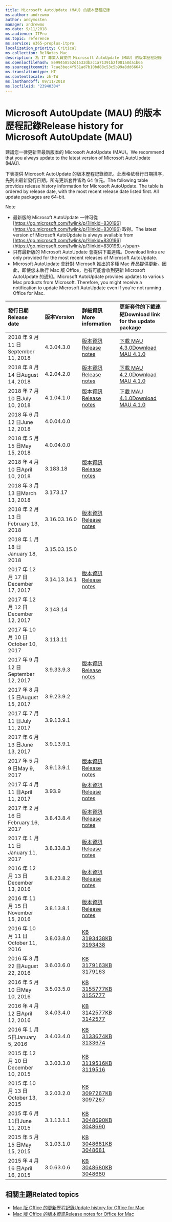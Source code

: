 ```yaml
---
title: Microsoft AutoUpdate (MAU) 的版本歷程記錄
ms.author: andrewmo
author: andymosten
manager: andrewmo
ms.date: 9/11/2018
ms.audience: ITPro
ms.topic: reference
ms.service: o365-proplus-itpro
localization_priority: Critical
ms.collection: RelNotes_Mac
description: 為 IT 專業人員提供 Microsoft AutoUpdate (MAU) 的版本歷程記錄
ms.openlocfilehash: 8e99458552d1532dbac1a71391b2f081a8da1b65
ms.sourcegitcommit: 7cae3bec4f951ad7b10bd88c53c5b99a8dd66643
ms.translationtype: HT
ms.contentlocale: zh-TW
ms.lasthandoff: 09/11/2018
ms.locfileid: "23940304"
---
```

# <a name="release-history-for-microsoft-autoupdate-mau"></a><span data-ttu-id="1809d-103">Microsoft AutoUpdate (MAU) 的版本歷程記錄</span><span class="sxs-lookup"><span data-stu-id="1809d-103">Release history for Microsoft AutoUpdate (MAU)</span></span>
 
<span data-ttu-id="1809d-104">建議您一律更新至最新版本的 Microsoft AutoUpdate (MAU)。</span><span class="sxs-lookup"><span data-stu-id="1809d-104">We recommend that you always update to the latest version of Microsoft AutoUpdate (MAU).</span></span>

<span data-ttu-id="1809d-p101">下表提供 Microsoft AutoUpdate 的版本歷程記錄資訊。此表格依發行日期排序，先列出最新發行日期。所有更新套件皆為 64 位元。</span><span class="sxs-lookup"><span data-stu-id="1809d-p101">The following table provides release history information for Microsoft AutoUpdate. The table is ordered by release date, with the most recent release date listed first. All update packages are 64-bit.</span></span>


> [!NOTE]
> - <span data-ttu-id="1809d-108">最新版的 Microsoft AutoUpdate 一律可從 [https://go.microsoft.com/fwlink/p/?linkid=830196](https://go.microsoft.com/fwlink/p/?linkid=830196) 取得。</span><span class="sxs-lookup"><span data-stu-id="1809d-108">The latest version of Microsoft AutoUpdate is always available from [https://go.microsoft.com/fwlink/p/?linkid=830196](https://go.microsoft.com/fwlink/p/?linkid=830196).</span></span>
> - <span data-ttu-id="1809d-109">只有最新版的 Microsoft AutoUpdate 會提供下載連結。</span><span class="sxs-lookup"><span data-stu-id="1809d-109">Download links are only provided for the most recent releases of Microsoft AutoUpdate.</span></span>
> - <span data-ttu-id="1809d-p102">Microsoft AutoUpdate 會針對 Microsoft 推出的多種 Mac 產品提供更新。因此，即使您未執行 Mac 版 Office，也有可能會收到更新 Microsoft AutoUpdate 的通知。</span><span class="sxs-lookup"><span data-stu-id="1809d-p102">Microsoft AutoUpdate provides updates to various Mac products from Microsoft. Therefore, you might receive a notification to update Microsoft AutoUpdate even if you're not running Office for Mac.</span></span>
  
|<span data-ttu-id="1809d-112">**發行日期**</span><span class="sxs-lookup"><span data-stu-id="1809d-112">**Release date**</span></span>|<span data-ttu-id="1809d-113">**版本**</span><span class="sxs-lookup"><span data-stu-id="1809d-113">**Version**</span></span>|<span data-ttu-id="1809d-114">**詳細資訊**</span><span class="sxs-lookup"><span data-stu-id="1809d-114">**More information**</span></span>|<span data-ttu-id="1809d-115">**更新套件的下載連結**</span><span class="sxs-lookup"><span data-stu-id="1809d-115">**Download link for the update package**</span></span>|
|:-----|:-----|:-----|:-----|
|<span data-ttu-id="1809d-116">2018 年 9 月 11 日</span><span class="sxs-lookup"><span data-stu-id="1809d-116">September 11, 2018</span></span>  <br/> |<span data-ttu-id="1809d-117">4.3.0</span><span class="sxs-lookup"><span data-stu-id="1809d-117">4.3.0</span></span>  <br/> |[<span data-ttu-id="1809d-118">版本資訊</span><span class="sxs-lookup"><span data-stu-id="1809d-118">Release notes</span></span>](release-notes-office-for-mac.md#september-2018-release) <br/> |[<span data-ttu-id="1809d-119">下載 MAU 4.3.0</span><span class="sxs-lookup"><span data-stu-id="1809d-119">Download MAU 4.1.0</span></span>](https://officecdn.microsoft.com/pr/C1297A47-86C4-4C1F-97FA-950631F94777/OfficeMac/Microsoft_AutoUpdate_4.3.18090901_Updater.pkg) <br/> |
|<span data-ttu-id="1809d-120">2018 年 8 月 14 日</span><span class="sxs-lookup"><span data-stu-id="1809d-120">August 14, 2018</span></span>  <br/> |<span data-ttu-id="1809d-121">4.2.0</span><span class="sxs-lookup"><span data-stu-id="1809d-121">4.2.0</span></span>  <br/> |[<span data-ttu-id="1809d-122">版本資訊</span><span class="sxs-lookup"><span data-stu-id="1809d-122">Release notes</span></span>](release-notes-office-for-mac.md#august-2018-release) <br/> |[<span data-ttu-id="1809d-123">下載 MAU 4.2.0</span><span class="sxs-lookup"><span data-stu-id="1809d-123">Download MAU 4.1.0</span></span>](https://officecdn.microsoft.com/pr/C1297A47-86C4-4C1F-97FA-950631F94777/OfficeMac/Microsoft_AutoUpdate_4.2.18081201_Updater.pkg) <br/> |
|<span data-ttu-id="1809d-124">2018 年 7 月 10 日</span><span class="sxs-lookup"><span data-stu-id="1809d-124">July 10, 2018</span></span>  <br/> |<span data-ttu-id="1809d-125">4.1.0</span><span class="sxs-lookup"><span data-stu-id="1809d-125">4.1.0</span></span>  <br/> |[<span data-ttu-id="1809d-126">版本資訊</span><span class="sxs-lookup"><span data-stu-id="1809d-126">Release notes</span></span>](release-notes-office-for-mac.md#july-2018-release) <br/> |[<span data-ttu-id="1809d-127">下載 MAU 4.1.0</span><span class="sxs-lookup"><span data-stu-id="1809d-127">Download MAU 4.1.0</span></span>](https://officecdn.microsoft.com/pr/C1297A47-86C4-4C1F-97FA-950631F94777/OfficeMac/Microsoft_AutoUpdate_4.1.18070902_Updater.pkg) <br/> |
|<span data-ttu-id="1809d-128">2018 年 6 月 12 日</span><span class="sxs-lookup"><span data-stu-id="1809d-128">June 12, 2018</span></span>  <br/> |<span data-ttu-id="1809d-129">4.0.0</span><span class="sxs-lookup"><span data-stu-id="1809d-129">4.0.0</span></span>  <br/> |||
|<span data-ttu-id="1809d-130">2018 年 5 月 15 日</span><span class="sxs-lookup"><span data-stu-id="1809d-130">May 15, 2018</span></span>  <br/> |<span data-ttu-id="1809d-131">4.0.0</span><span class="sxs-lookup"><span data-stu-id="1809d-131">4.0.0</span></span>  <br/> |||
|<span data-ttu-id="1809d-132">2018 年 4 月 10 日</span><span class="sxs-lookup"><span data-stu-id="1809d-132">April 10, 2018</span></span>  <br/> |<span data-ttu-id="1809d-133">3.18</span><span class="sxs-lookup"><span data-stu-id="1809d-133">3.18</span></span>  <br/> |[<span data-ttu-id="1809d-134">版本資訊</span><span class="sxs-lookup"><span data-stu-id="1809d-134">Release notes</span></span>](release-notes-office-for-mac.md#april-2018-release) <br/> ||
|<span data-ttu-id="1809d-135">2018 年 3 月 13 日</span><span class="sxs-lookup"><span data-stu-id="1809d-135">March 13, 2018</span></span>  <br/> |<span data-ttu-id="1809d-136">3.17</span><span class="sxs-lookup"><span data-stu-id="1809d-136">3.17</span></span>  <br/> |||
|<span data-ttu-id="1809d-137">2018 年 2 月 13 日</span><span class="sxs-lookup"><span data-stu-id="1809d-137">February 13, 2018</span></span>  <br/> |<span data-ttu-id="1809d-138">3.16.0</span><span class="sxs-lookup"><span data-stu-id="1809d-138">3.16.0</span></span>  <br/> |[<span data-ttu-id="1809d-139">版本資訊</span><span class="sxs-lookup"><span data-stu-id="1809d-139">Release notes</span></span>](release-notes-office-for-mac.md#february-2018-release) <br/> | <br/> |
|<span data-ttu-id="1809d-140">2018 年 1 月 18 日</span><span class="sxs-lookup"><span data-stu-id="1809d-140">January 18, 2018</span></span>  <br/> |<span data-ttu-id="1809d-141">3.15.0</span><span class="sxs-lookup"><span data-stu-id="1809d-141">3.15.0</span></span>  <br/> |<br/> |
|<span data-ttu-id="1809d-142">2017 年 12 月 17 日</span><span class="sxs-lookup"><span data-stu-id="1809d-142">December 17, 2017</span></span>  <br/> |<span data-ttu-id="1809d-143">3.14.1</span><span class="sxs-lookup"><span data-stu-id="1809d-143">3.14.1</span></span>  <br/> |[<span data-ttu-id="1809d-144">版本資訊</span><span class="sxs-lookup"><span data-stu-id="1809d-144">Release notes</span></span>](release-notes-office-for-mac.md#december-2017-release) <br/> | <br/> |
|<span data-ttu-id="1809d-145">2017 年 12 月 12 日</span><span class="sxs-lookup"><span data-stu-id="1809d-145">December 12, 2017</span></span>  <br/> |<span data-ttu-id="1809d-146">3.14</span><span class="sxs-lookup"><span data-stu-id="1809d-146">3.14</span></span>  <br/> ||  <br/> |
|<span data-ttu-id="1809d-147">2017 年 10 月 10 日</span><span class="sxs-lookup"><span data-stu-id="1809d-147">October 10, 2017</span></span>  <br/> |<span data-ttu-id="1809d-148">3.11</span><span class="sxs-lookup"><span data-stu-id="1809d-148">3.11</span></span>  <br/> ||<br/> |
|<span data-ttu-id="1809d-149">2017 年 9 月 12 日</span><span class="sxs-lookup"><span data-stu-id="1809d-149">September 12, 2017</span></span>  <br/> |<span data-ttu-id="1809d-150">3.9.3</span><span class="sxs-lookup"><span data-stu-id="1809d-150">3.9.3</span></span>  <br/> |[<span data-ttu-id="1809d-151">版本資訊</span><span class="sxs-lookup"><span data-stu-id="1809d-151">Release notes</span></span>](release-notes-office-for-mac.md#september-2017-release) <br/> |<br/> |
|<span data-ttu-id="1809d-152">2017 年 8 月 15 日</span><span class="sxs-lookup"><span data-stu-id="1809d-152">August 15, 2017</span></span>  <br/> |<span data-ttu-id="1809d-153">3.9.2</span><span class="sxs-lookup"><span data-stu-id="1809d-153">3.9.2</span></span>  <br/> || <br/> |
|<span data-ttu-id="1809d-154">2017 年 7 月 11 日</span><span class="sxs-lookup"><span data-stu-id="1809d-154">July 11, 2017</span></span>  <br/> |<span data-ttu-id="1809d-155">3.9.1</span><span class="sxs-lookup"><span data-stu-id="1809d-155">3.9.1</span></span>  <br/> || <br/> |
|<span data-ttu-id="1809d-156">2017 年 6 月 13 日</span><span class="sxs-lookup"><span data-stu-id="1809d-156">June 13, 2017</span></span>  <br/> |<span data-ttu-id="1809d-157">3.9.1</span><span class="sxs-lookup"><span data-stu-id="1809d-157">3.9.1</span></span>  <br/> || <br/> |
|<span data-ttu-id="1809d-158">2017 年 5 月 9 日</span><span class="sxs-lookup"><span data-stu-id="1809d-158">May 9, 2017</span></span>  <br/> |<span data-ttu-id="1809d-159">3.9.1</span><span class="sxs-lookup"><span data-stu-id="1809d-159">3.9.1</span></span>  <br/> |[<span data-ttu-id="1809d-160">版本資訊</span><span class="sxs-lookup"><span data-stu-id="1809d-160">Release notes</span></span>](release-notes-office-for-mac.md#may-2017-release) <br/> | <br/> |
|<span data-ttu-id="1809d-161">2017 年 4 月 11 日</span><span class="sxs-lookup"><span data-stu-id="1809d-161">April 11, 2017</span></span>  <br/> |<span data-ttu-id="1809d-162">3.9</span><span class="sxs-lookup"><span data-stu-id="1809d-162">3.9</span></span>  <br/> |[<span data-ttu-id="1809d-163">版本資訊</span><span class="sxs-lookup"><span data-stu-id="1809d-163">Release notes</span></span>](release-notes-office-for-mac.md#april-2017-release) <br/> |  <br/> |
|<span data-ttu-id="1809d-164">2017 年 2 月 16 日</span><span class="sxs-lookup"><span data-stu-id="1809d-164">February 16, 2017</span></span>  <br/> |<span data-ttu-id="1809d-165">3.8.4</span><span class="sxs-lookup"><span data-stu-id="1809d-165">3.8.4</span></span>  <br/> |[<span data-ttu-id="1809d-166">版本資訊</span><span class="sxs-lookup"><span data-stu-id="1809d-166">Release notes</span></span>](release-notes-office-for-mac.md#february-2017-release) <br/> | <br/> |
|<span data-ttu-id="1809d-167">2017 年 1 月 11 日</span><span class="sxs-lookup"><span data-stu-id="1809d-167">January 11, 2017</span></span>  <br/> |<span data-ttu-id="1809d-168">3.8.3</span><span class="sxs-lookup"><span data-stu-id="1809d-168">3.8.3</span></span>  <br/> |[<span data-ttu-id="1809d-169">版本資訊</span><span class="sxs-lookup"><span data-stu-id="1809d-169">Release notes</span></span>](release-notes-office-for-mac.md#january-2017-release) <br/> | <br/> |
|<span data-ttu-id="1809d-170">2016 年 12 月 13 日</span><span class="sxs-lookup"><span data-stu-id="1809d-170">December 13, 2016</span></span>  <br/> |<span data-ttu-id="1809d-171">3.8.2</span><span class="sxs-lookup"><span data-stu-id="1809d-171">3.8.2</span></span>  <br/> |[<span data-ttu-id="1809d-172">版本資訊</span><span class="sxs-lookup"><span data-stu-id="1809d-172">Release notes</span></span>](release-notes-office-for-mac.md#december-2016-release) <br/> | <br/> |
|<span data-ttu-id="1809d-173">2016 年 11 月 15 日</span><span class="sxs-lookup"><span data-stu-id="1809d-173">November 15, 2016</span></span>  <br/> |<span data-ttu-id="1809d-174">3.8.1</span><span class="sxs-lookup"><span data-stu-id="1809d-174">3.8.1</span></span>  <br/> |[<span data-ttu-id="1809d-175">版本資訊</span><span class="sxs-lookup"><span data-stu-id="1809d-175">Release notes</span></span>](release-notes-office-for-mac.md#november-2016-release) <br/> | <br/> |
|<span data-ttu-id="1809d-176">2016 年 10 月 11 日</span><span class="sxs-lookup"><span data-stu-id="1809d-176">October 11, 2016</span></span>  <br/> |<span data-ttu-id="1809d-177">3.8.0</span><span class="sxs-lookup"><span data-stu-id="1809d-177">3.8.0</span></span>  <br/> |[<span data-ttu-id="1809d-178">KB 3193438</span><span class="sxs-lookup"><span data-stu-id="1809d-178">KB 3193438</span></span>](https://support.microsoft.com/kb/3193438) <br/> | <br/> |
|<span data-ttu-id="1809d-179">2016 年 8 月 22 日</span><span class="sxs-lookup"><span data-stu-id="1809d-179">August 22, 2016</span></span>  <br/> |<span data-ttu-id="1809d-180">3.6.0</span><span class="sxs-lookup"><span data-stu-id="1809d-180">3.6.0</span></span>  <br/> |[<span data-ttu-id="1809d-181">KB 3179163</span><span class="sxs-lookup"><span data-stu-id="1809d-181">KB 3179163</span></span>](https://support.microsoft.com/kb/3179163) <br/> | <br/> |
|<span data-ttu-id="1809d-182">2016 年 5 月 10 日</span><span class="sxs-lookup"><span data-stu-id="1809d-182">May 10, 2016</span></span>  <br/> |<span data-ttu-id="1809d-183">3.5.0</span><span class="sxs-lookup"><span data-stu-id="1809d-183">3.5.0</span></span>  <br/> |[<span data-ttu-id="1809d-184">KB 3155777</span><span class="sxs-lookup"><span data-stu-id="1809d-184">KB 3155777</span></span>](https://support.microsoft.com/kb/3155777) <br/> | <br/> |
|<span data-ttu-id="1809d-185">2016 年 4 月 12 日</span><span class="sxs-lookup"><span data-stu-id="1809d-185">April 12, 2016</span></span>  <br/> |<span data-ttu-id="1809d-186">3.4.0</span><span class="sxs-lookup"><span data-stu-id="1809d-186">3.4.0</span></span>  <br/> |[<span data-ttu-id="1809d-187">KB 3142577</span><span class="sxs-lookup"><span data-stu-id="1809d-187">KB 3142577</span></span>](https://support.microsoft.com/kb/3142577) <br/> | <br/> |
|<span data-ttu-id="1809d-188">2016 年 1 月 5日</span><span class="sxs-lookup"><span data-stu-id="1809d-188">January 5, 2016</span></span>  <br/> |<span data-ttu-id="1809d-189">3.4.0</span><span class="sxs-lookup"><span data-stu-id="1809d-189">3.4.0</span></span>  <br/> |[<span data-ttu-id="1809d-190">KB 3133674</span><span class="sxs-lookup"><span data-stu-id="1809d-190">KB 3133674</span></span>](https://support.microsoft.com/kb/3133674) <br/> | <br/> |
|<span data-ttu-id="1809d-191">2015 年 12 月 10 日</span><span class="sxs-lookup"><span data-stu-id="1809d-191">December 10, 2015</span></span>  <br/> |<span data-ttu-id="1809d-192">3.3.0</span><span class="sxs-lookup"><span data-stu-id="1809d-192">3.3.0</span></span>  <br/> |[<span data-ttu-id="1809d-193">KB 3119516</span><span class="sxs-lookup"><span data-stu-id="1809d-193">KB 3119516</span></span>](https://support.microsoft.com/kb/3119516) <br/> | <br/> |
|<span data-ttu-id="1809d-194">2015 年 10 月 13 日</span><span class="sxs-lookup"><span data-stu-id="1809d-194">October 13, 2015</span></span>  <br/> |<span data-ttu-id="1809d-195">3.2.0</span><span class="sxs-lookup"><span data-stu-id="1809d-195">3.2.0</span></span>  <br/> |[<span data-ttu-id="1809d-196">KB 3097267</span><span class="sxs-lookup"><span data-stu-id="1809d-196">KB 3097267</span></span>](https://support.microsoft.com/kb/3097267) <br/> | <br/> |
|<span data-ttu-id="1809d-197">2015 年 6 月 11日</span><span class="sxs-lookup"><span data-stu-id="1809d-197">June 11, 2015</span></span>  <br/> |<span data-ttu-id="1809d-198">3.1.1</span><span class="sxs-lookup"><span data-stu-id="1809d-198">3.1.1</span></span>  <br/> |[<span data-ttu-id="1809d-199">KB 3048690</span><span class="sxs-lookup"><span data-stu-id="1809d-199">KB 3048690</span></span>](https://support.microsoft.com/kb/3048690) <br/> | <br/> |
|<span data-ttu-id="1809d-200">2015 年 5 月 15 日</span><span class="sxs-lookup"><span data-stu-id="1809d-200">May 15, 2015</span></span>  <br/> |<span data-ttu-id="1809d-201">3.1.0</span><span class="sxs-lookup"><span data-stu-id="1809d-201">3.1.0</span></span>  <br/> |[<span data-ttu-id="1809d-202">KB 3048681</span><span class="sxs-lookup"><span data-stu-id="1809d-202">KB 3048681</span></span>](https://support.microsoft.com/kb/3048681) <br/> | <br/> |
|<span data-ttu-id="1809d-203">2015 年 4 月 16 日</span><span class="sxs-lookup"><span data-stu-id="1809d-203">April 16, 2015</span></span>  <br/> |<span data-ttu-id="1809d-204">3.0.6</span><span class="sxs-lookup"><span data-stu-id="1809d-204">3.0.6</span></span>  <br/> |[<span data-ttu-id="1809d-205">KB 3048680</span><span class="sxs-lookup"><span data-stu-id="1809d-205">KB 3048680</span></span>](https://support.microsoft.com/kb/3048680) <br/> | <br/> |

## <a name="related-topics"></a><span data-ttu-id="1809d-206">相關主題</span><span class="sxs-lookup"><span data-stu-id="1809d-206">Related topics</span></span>

- [<span data-ttu-id="1809d-207">Mac 版 Office 的更新歷程記錄</span><span class="sxs-lookup"><span data-stu-id="1809d-207">Update history for Office for Mac</span></span>](update-history-office-for-mac.md)
- [<span data-ttu-id="1809d-208">Mac 版 Office 的版本資訊</span><span class="sxs-lookup"><span data-stu-id="1809d-208">Release notes for Office for Mac</span></span>](release-notes-office-for-mac.md) 
